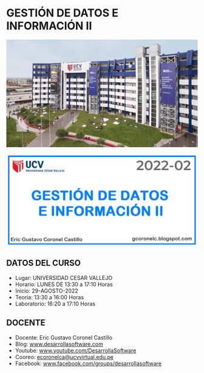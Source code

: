 #  GESTIÓN DE DATOS E INFORMACIÓN II

![GESTIÓN DE DATOS E INFORMACIÓN II](https://raw.githubusercontent.com/gcoronelc/UCV_GDI-2_202202-B1/master/img/portada.png)

![GESTIÓN DE DATOS E INFORMACIÓN II](https://raw.githubusercontent.com/gcoronelc/UCV_GDI-2_202202-B1/master/img/curso.png)


## DATOS DEL CURSO

- Lugar: UNIVERSIDAD CESAR VALLEJO
- Horario: LUNES DE 13:30 a 17:10 Horas
- Inicio: 29-AGOSTO-2022
- Teoría: 13:30 a 16:00 Horas
- Laboratorio: 16:20 a 17:10 Horas


## DOCENTE

- Docente: Eric Gustavo Coronel Castillo
- Blog: www.desarrollasoftware.com
- Youtube: www.youtube.com/DesarrollaSoftware
- Cooreo: ecoronelca@ucvvirtual.edu.pe
- Facebook: www.facebook.com/groups/desarrollasoftware


